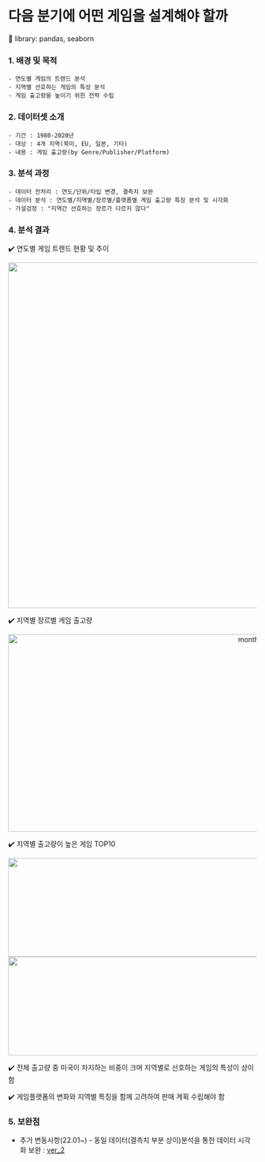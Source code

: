 

# 다음 분기에 어떤 게임을 설계해야 할까
:rocket: library: pandas, seaborn

### 1. 배경 및 목적
```
- 연도별 게임의 트렌드 분석
- 지역별 선호하는 게임의 특성 분석
- 게임 출고량을 높이기 위한 전략 수립
```

### 2. 데이터셋 소개
```
- 기간 : 1980-2020년
- 대상 : 4개 지역(북미, EU, 일본, 기타)
- 내용 : 게임 출고량(by Genre/Publisher/Platform)
```

### 3. 분석 과정

```
- 데이터 전처리 : 연도/단위/타입 변경, 결측치 보완
- 데이터 분석 : 연도별/지역별/장르별/플랫폼별 게임 출고량 특징 분석 및 시각화
- 가설검정 : "지역간 선호하는 장르가 다르지 않다"  
```

### 4. 분석 결과

:heavy_check_mark: 연도별 게임 트렌드 현황 및 추이 

<center><img width = '1000' height = '700' src="https://user-images.githubusercontent.com/83687942/163402190-aa18ac62-21e0-4cb3-a2b9-5969de9a3b13.jpg"></center>
   
:heavy_check_mark: 지역별 장르별 게임 출고량 
<center><img width="1000" height= '400' alt="month-top10" src="https://user-images.githubusercontent.com/83687942/163402311-81c99a6c-74f9-490b-b09b-0ed3f902e063.jpg"></center>

:heavy_check_mark: 지역별 출고량이 높은 게임 TOP10 
<center><img width="700" height= '200' src = 'https://user-images.githubusercontent.com/83687942/163402628-ee7a1505-0f1a-4dbf-aeb8-d82feddd2176.jpg'></center>
<center><img width="700" height= '200' src = 'https://user-images.githubusercontent.com/83687942/163403051-df311f69-0163-4ebe-a58a-a6726a1e0538.jpg'></center>

:heavy_check_mark: 전체 출고량 중 미국이 차지하는 비중이 크며 지역별로 선호하는 게임의 특성이 상이함 
     
:heavy_check_mark: 게임플랫폼의 변화와 지역별 특징을 함께 고려하여 판매 계획 수립해야 함 

### 5. 보완점
* 추가 변동사항(22.01~) - 동일 데이터(결측치 부분 상이)분석을 통한 데이터 시각화 보완 : [ver_2](https://github.com/pitapatat/Data_Analysis_Visualization/blob/main/%5BDA%5D_video_game_sales/%5BDA%5D_video_game_sales_ver_2.ipynb)
 
